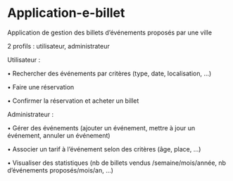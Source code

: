 # Application-e-billet

Application de gestion des billets d’événements proposés par une ville

2 profils : utilisateur, administrateur

Utilisateur :

• Rechercher des événements par critères (type, date, localisation,
...)

• Faire une réservation

• Confirmer la réservation et acheter un billet

Administrateur :

• Gérer des événements (ajouter un événement, mettre à jour un
événement, annuler un événement)

• Associer un tarif à l’événement selon des critères (âge, place, ...)

• Visualiser des statistiques (nb de billets vendus
/semaine/mois/année, nb d’événements proposés/mois/an, ...)
